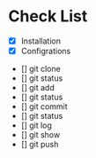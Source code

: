 # Check List

- [x] Installation
- [x] Configrations
- [] git clone
- [] git status 
- [] git add
- [] git status
- [] git commit
- [] git status
- [] git log
- [] git show 
- [] git push